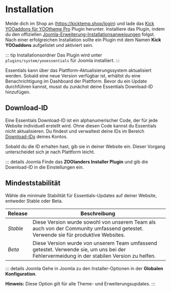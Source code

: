 # Installation

Melde dich im Shop an (https://kicktemp.shop/login) und lade das [Kick YOOaddons für YOOtheme Pro](https://kicktemp.shop/download/kick-yootheme-pro-files/latest) Plugin herunter. Installiere das Plugin, indem du den offiziellen [Joomla-Erweiterung-Installationsanweisungen](https://docs.joomla.org/Installing_an_extension) folgst. Nach einer erfolgreichen Installation sollte ein Plugin mit dem Namen **Kick YOOaddons** aufgelistet und aktiviert sein.

::: tip Installationsordner
Das Plugin wird unter `plugins/system/yooessentials` für Joomla installiert.
:::

Essentials kann über das Plattform-Aktualisierungssystem aktualisiert werden. Sobald eine neue Version verfügbar ist, erhältst du eine Benachrichtigung im Dashboard der Plattform. Bevor du ein Update durchführen kannst, musst du zunächst deine Essentials Download-ID hinzufügen.

## Download-ID

Eine Essentials Download-ID ist ein alphanumerischer Code, der für jede Website individuell erstellt wird. Ohne diesen Code kannst du Essentials nicht aktualisieren. Du findest und verwaltest deine IDs im Bereich [Download-IDs](https://zoolanders.com/account/download-ids) deines Kontos.

Sobald du die ID erhalten hast, gib sie in deiner Website ein. Dieser Vorgang unterscheidet sich je nach Plattform leicht.

::: details Joomla
Finde das **ZOOlanders Installer Plugin** und gib die Download-ID in die Einstellungen ein.

## Mindeststabilität

Wähle die minimale Stabilität für Essentials-Updates auf deiner Website, entweder Stable oder Beta.

| Release  | Beschreibung                                                                                                                              |
| -------- | ----------------------------------------------------------------------------------------------------------------------------------------- |
| _Stable_ | Diese Version wurde sowohl von unserem Team als auch von der Community umfassend getestet. Verwende sie für produktive Websites.          |
| _Beta_   | Diese Version wurde von unserem Team umfassend getestet. Verwende sie, um uns bei der Fehlervermeidung in der stabilen Version zu helfen. |

::: details Joomla
Gehe in Joomla zu den Installer-Optionen in der **Globalen Konfiguration**.

**Hinweis:** Diese Option gilt für alle Theme- und Erweiterungsupdates.
:::

